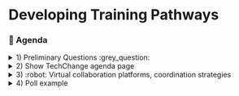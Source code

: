 # Developing Training Pathways
### :scroll: Agenda

<details>
  <summary>1) Preliminary Questions :grey_question: </summary>
<details>
  <summary>1) I consider myself to be an introvert, and _**not**_ an extrovert.</summary>

[![](https://api.gh-polls.com/poll/01E4W1J6C5C4FW4FBVKE5MZAG6/%221)%20Strongly%20agree%22)](https://api.gh-polls.com/poll/01E4W1J6C5C4FW4FBVKE5MZAG6/%221)%20Strongly%20agree%22/vote)
[![](https://api.gh-polls.com/poll/01E4W1J6C5C4FW4FBVKE5MZAG6/%222)%20Somewhat%20agree%22)](https://api.gh-polls.com/poll/01E4W1J6C5C4FW4FBVKE5MZAG6/%222)%20Somewhat%20agree%22/vote)
[![](https://api.gh-polls.com/poll/01E4W1J6C5C4FW4FBVKE5MZAG6/%223)%20Neutral%22)](https://api.gh-polls.com/poll/01E4W1J6C5C4FW4FBVKE5MZAG6/%223)%20Neutral%22/vote)
[![](https://api.gh-polls.com/poll/01E4W1J6C5C4FW4FBVKE5MZAG6/%224)%20Somewhat%20disagree%22)](https://api.gh-polls.com/poll/01E4W1J6C5C4FW4FBVKE5MZAG6/%224)%20Somewhat%20disagree%22/vote)
[![](https://api.gh-polls.com/poll/01E4W1J6C5C4FW4FBVKE5MZAG6/%225)%20Strongly%20disagree%22)](https://api.gh-polls.com/poll/01E4W1J6C5C4FW4FBVKE5MZAG6/%225)%20Strongly%20disagree%22/vote)

</details>  
  2. list
     * With some
     * Sub bullets
</details>

<details>
  <summary>2) Show TechChange agenda page </summary>
  <ol type="a">
  <li>Run through</li>
  <li>Google Docs</li>
  <li>Mural</li>
  <li>Github Surveys/ Google forms</li>
</ol>     
</details>

<details>
  <summary>3) :robot: Virtual collaboration platforms, coordination strategies </summary>
  <ol type="a">
  <li>something</li>
  <li>something else</li>
  <li>more stuff</li>
  <li>last thing</li>
</ol>    
    <details>
<summary> More stuff collapsed :grinning: </summary>

blah blah blah
</details>
</details>

<details>
  <summary>4) Poll example </summary>
  
[![](https://api.gh-polls.com/poll/01E4VXNASD25Z386XK63T0KGE7/test1)](https://api.gh-polls.com/poll/01E4VXNASD25Z386XK63T0KGE7/test1/vote)
[![](https://api.gh-polls.com/poll/01E4VXNASD25Z386XK63T0KGE7/test2)](https://api.gh-polls.com/poll/01E4VXNASD25Z386XK63T0KGE7/test2/vote)
[![](https://api.gh-polls.com/poll/01E4VXNASD25Z386XK63T0KGE7/test3)](https://api.gh-polls.com/poll/01E4VXNASD25Z386XK63T0KGE7/test3/vote)

[Website used to generate poll](https://app.gh-polls.com/ "GitHub poll app")

</details>
